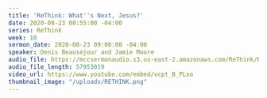 ```yaml
---
title: 'ReThink: What''s Next, Jesus?'
date: 2020-08-23 08:55:00 -04:00
series: ReThink
week: 10
sermon_date: 2020-08-23 09:00:00 -04:00
speaker: Denis Beausejour and Jamie Moore
audio_file: https://mccsermonaudio.s3.us-east-2.amazonaws.com/ReThink/Rethink-+What's+Next%2C+Jesus%3F+8-23-20.mp3
audio_file_length: 57953019
video_url: https://www.youtube.com/embed/vcpt_B_PLxo
thumbnail_image: "/uploads/RETHINK.png"
---
```


